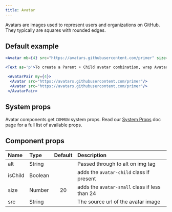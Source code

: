 ```yaml
---
title: Avatar
---
```



Avatars are images used to represent users and organizations on GitHub. They typically are squares with rounded edges.

## Default example

```.jsx
<Avatar mb={4} src="https://avatars.githubusercontent.com/primer" size={128} />

<Text as='p'>To create a Parent + Child avatar combination, wrap Avatars in AvatarPair:</Text>

 <AvatarPair my={4}>
  <Avatar src="https://avatars.githubusercontent.com/primer"/>
  <Avatar src="https://avatars.githubusercontent.com/primer"/>
 </AvatarPair>
```

## System props

Avatar components get `COMMON` system props. Read our [System Props](/components/docs/system-props) doc page for a full list of available props.

## Component props

| Name | Type | Default | Description |
| :- | :- | :-: | :- |
| alt | String | | Passed through to alt on img tag |
| isChild | Boolean | | adds the `avatar-child` class if present |
| size | Number | 20 | adds the `avatar-small` class if less than 24 |
| src | String | | The source url of the avatar image |

